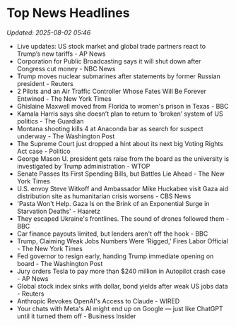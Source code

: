 # Top News Headlines

_Updated: 2025-08-02 05:46_

- Live updates: US stock market and global trade partners react to Trump’s new tariffs - AP News
- Corporation for Public Broadcasting says it will shut down after Congress cut money - NBC News
- Trump moves nuclear submarines after statements by former Russian president - Reuters
- 2 Pilots and an Air Traffic Controller Whose Fates Will Be Forever Entwined - The New York Times
- Ghislaine Maxwell moved from Florida to women's prison in Texas - BBC
- Kamala Harris says she doesn’t plan to return to ‘broken’ system of US politics - The Guardian
- Montana shooting kills 4 at Anaconda bar as search for suspect underway - The Washington Post
- The Supreme Court just dropped a hint about its next big Voting Rights Act case - Politico
- George Mason U. president gets raise from the board as the university is investigated by Trump administration - WTOP
- Senate Passes Its First Spending Bills, but Battles Lie Ahead - The New York Times
- U.S. envoy Steve Witkoff and Ambassador Mike Huckabee visit Gaza aid distribution site as humanitarian crisis worsens - CBS News
- 'Pasta Won't Help. Gaza Is on the Brink of an Exponential Surge in Starvation Deaths' - Haaretz
- They escaped Ukraine's frontlines. The sound of drones followed them - BBC
- Car finance payouts limited, but lenders aren't off the hook - BBC
- Trump, Claiming Weak Jobs Numbers Were ‘Rigged,’ Fires Labor Official - The New York Times
- Fed governor to resign early, handing Trump immediate opening on board - The Washington Post
- Jury orders Tesla to pay more than $240 million in Autopilot crash case - AP News
- Global stock index sinks with dollar, bond yields after weak US jobs data - Reuters
- Anthropic Revokes OpenAI's Access to Claude - WIRED
- Your chats with Meta's AI might end up on Google — just like ChatGPT until it turned them off - Business Insider